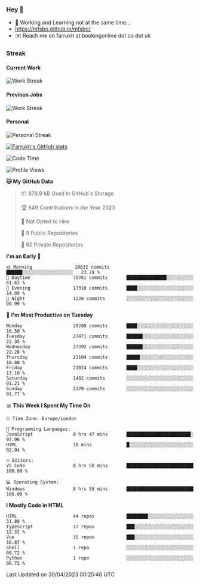 ### Hey 👋

- 🏃 Working and Learning not at the same time...
- https://mfsbo.github.io/mfsbo/
- ✉️ Reach me on farrukh at bookingonline dot co dot uk

### Streak
#### Current Work
![Work Streak](https://streak-stats.demolab.com/?user=mfsbo)
#### Previous Jobs
![Work Streak](https://streak-stats.demolab.com/?user=farrukhcw)
#### Personal
![Personal Streak](https://streak-stats.demolab.com/?user=farrukhsubhani)

[![Farrukh's GitHub stats](https://github-readme-stats.vercel.app/api?username=mfsbo&hide=stars&count_private=true)](https://github.com/mfsbo/)

<!--START_SECTION:waka-->
![Code Time](http://img.shields.io/badge/Code%20Time-268%20hrs%2033%20mins-blue)

![Profile Views](http://img.shields.io/badge/Profile%20Views-0-blue)

**🐱 My GitHub Data** 

> 📦 878.9 kB Used in GitHub's Storage 
 > 
> 🏆 649 Contributions in the Year 2023
 > 
> 🚫 Not Opted to Hire
 > 
> 📜 9 Public Repositories 
 > 
> 🔑 62 Private Repositories 
 > 
**I'm an Early 🐤** 

```text
🌞 Morning                28632 commits       ██████░░░░░░░░░░░░░░░░░░░   23.29 % 
🌆 Daytime                75761 commits       ███████████████░░░░░░░░░░   61.63 % 
🌃 Evening                17310 commits       ████░░░░░░░░░░░░░░░░░░░░░   14.08 % 
🌙 Night                  1220 commits        ░░░░░░░░░░░░░░░░░░░░░░░░░   00.99 % 
```
📅 **I'm Most Productive on Tuesday** 

```text
Monday                   20280 commits       ████░░░░░░░░░░░░░░░░░░░░░   16.50 % 
Tuesday                  27471 commits       ██████░░░░░░░░░░░░░░░░░░░   22.35 % 
Wednesday                27392 commits       ██████░░░░░░░░░░░░░░░░░░░   22.28 % 
Thursday                 23104 commits       █████░░░░░░░░░░░░░░░░░░░░   18.80 % 
Friday                   21024 commits       ████░░░░░░░░░░░░░░░░░░░░░   17.10 % 
Saturday                 1482 commits        ░░░░░░░░░░░░░░░░░░░░░░░░░   01.21 % 
Sunday                   2170 commits        ░░░░░░░░░░░░░░░░░░░░░░░░░   01.77 % 
```


📊 **This Week I Spent My Time On** 

```text
🕑︎ Time Zone: Europe/London

💬 Programming Languages: 
JavaScript               8 hrs 47 mins       ████████████████████████░   97.96 % 
HTML                     10 mins             █░░░░░░░░░░░░░░░░░░░░░░░░   02.04 % 

🔥 Editors: 
VS Code                  8 hrs 58 mins       █████████████████████████   100.00 % 

💻 Operating System: 
Windows                  8 hrs 58 mins       █████████████████████████   100.00 % 
```

**I Mostly Code in HTML** 

```text
HTML                     44 repos            ████████░░░░░░░░░░░░░░░░░   31.88 % 
TypeScript               17 repos            ███░░░░░░░░░░░░░░░░░░░░░░   12.32 % 
Vue                      15 repos            ███░░░░░░░░░░░░░░░░░░░░░░   10.87 % 
Shell                    1 repo              ░░░░░░░░░░░░░░░░░░░░░░░░░   00.72 % 
Python                   1 repo              ░░░░░░░░░░░░░░░░░░░░░░░░░   00.72 % 
```




 Last Updated on 30/04/2023 00:25:46 UTC
<!--END_SECTION:waka-->
<!--
**mfsbo/mfsbo** is a ✨ _special_ ✨ repository because its `README.md` (this file) appears on your GitHub profile.

Here are some ideas to get you started:

- 🔭 I’m currently working on ...
- 🌱 I’m currently learning ...
- 👯 I’m looking to collaborate on ...
- 🤔 I’m looking for help with ...
- 💬 Ask me about ...
- 📫 How to reach me: ...
- 😄 Pronouns: ...
- ⚡ Fun fact: ...
-->
